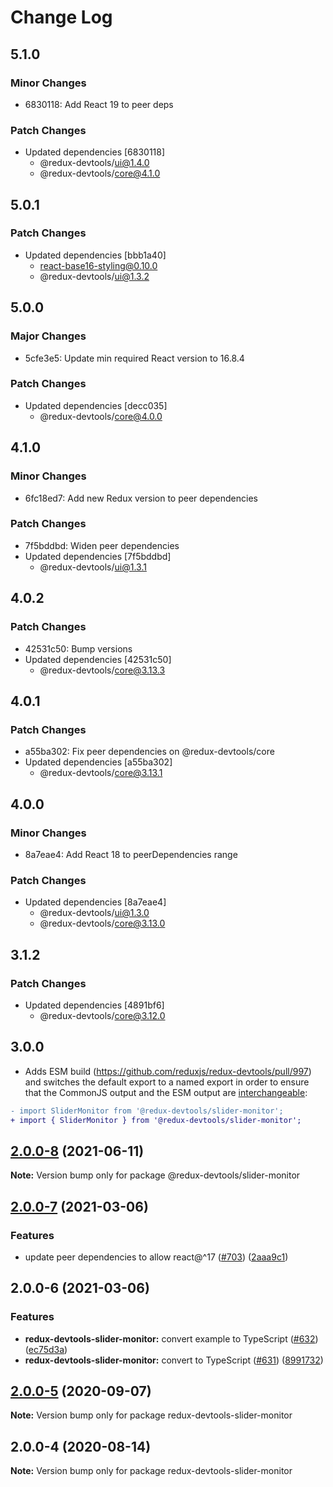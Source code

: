 # Change Log

## 5.1.0

### Minor Changes

- 6830118: Add React 19 to peer deps

### Patch Changes

- Updated dependencies [6830118]
  - @redux-devtools/ui@1.4.0
  - @redux-devtools/core@4.1.0

## 5.0.1

### Patch Changes

- Updated dependencies [bbb1a40]
  - react-base16-styling@0.10.0
  - @redux-devtools/ui@1.3.2

## 5.0.0

### Major Changes

- 5cfe3e5: Update min required React version to 16.8.4

### Patch Changes

- Updated dependencies [decc035]
  - @redux-devtools/core@4.0.0

## 4.1.0

### Minor Changes

- 6fc18ed7: Add new Redux version to peer dependencies

### Patch Changes

- 7f5bddbd: Widen peer dependencies
- Updated dependencies [7f5bddbd]
  - @redux-devtools/ui@1.3.1

## 4.0.2

### Patch Changes

- 42531c50: Bump versions
- Updated dependencies [42531c50]
  - @redux-devtools/core@3.13.3

## 4.0.1

### Patch Changes

- a55ba302: Fix peer dependencies on @redux-devtools/core
- Updated dependencies [a55ba302]
  - @redux-devtools/core@3.13.1

## 4.0.0

### Minor Changes

- 8a7eae4: Add React 18 to peerDependencies range

### Patch Changes

- Updated dependencies [8a7eae4]
  - @redux-devtools/ui@1.3.0
  - @redux-devtools/core@3.13.0

## 3.1.2

### Patch Changes

- Updated dependencies [4891bf6]
  - @redux-devtools/core@3.12.0

## 3.0.0

- Adds ESM build (https://github.com/reduxjs/redux-devtools/pull/997) and switches the default export to a named export in order to ensure that the CommonJS output and the ESM output are [interchangeable](https://rollupjs.org/guide/en/#outputexports):

```diff
- import SliderMonitor from '@redux-devtools/slider-monitor';
+ import { SliderMonitor } from '@redux-devtools/slider-monitor';
```

## [2.0.0-8](https://github.com/reduxjs/redux-devtools/compare/@redux-devtools/slider-monitor@2.0.0-7...@redux-devtools/slider-monitor@2.0.0-8) (2021-06-11)

**Note:** Version bump only for package @redux-devtools/slider-monitor

## [2.0.0-7](https://github.com/reduxjs/redux-devtools/compare/@redux-devtools/slider-monitor@2.0.0-6...@redux-devtools/slider-monitor@2.0.0-7) (2021-03-06)

### Features

- update peer dependencies to allow react@^17 ([#703](https://github.com/reduxjs/redux-devtools/issues/703)) ([2aaa9c1](https://github.com/reduxjs/redux-devtools/commit/2aaa9c10a383e3a7ab20b3ab14639781fd7bb2eb))

## 2.0.0-6 (2021-03-06)

### Features

- **redux-devtools-slider-monitor:** convert example to TypeScript ([#632](https://github.com/reduxjs/redux-devtools/issues/632)) ([ec75d3a](https://github.com/reduxjs/redux-devtools/commit/ec75d3a4b62d0f4b8d52a739a7727142421cc261))
- **redux-devtools-slider-monitor:** convert to TypeScript ([#631](https://github.com/reduxjs/redux-devtools/issues/631)) ([8991732](https://github.com/reduxjs/redux-devtools/commit/89917320e5ecf33dc3625b05daa1e9fe120a783d))

## [2.0.0-5](https://github.com/reduxjs/redux-devtools/compare/redux-devtools-slider-monitor@2.0.0-4...redux-devtools-slider-monitor@2.0.0-5) (2020-09-07)

**Note:** Version bump only for package redux-devtools-slider-monitor

## 2.0.0-4 (2020-08-14)

**Note:** Version bump only for package redux-devtools-slider-monitor
